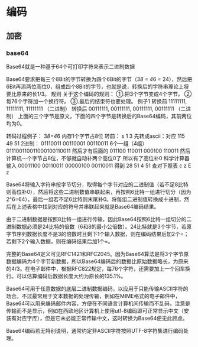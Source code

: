 # 编码
## 加密
### base64
Base64就是一种基于64个可打印字符来表示二进制数据

Base64要求把每三个8Bit的字节转换为四个6Bit的字节（3*8 = 4*6 = 24），然后把6Bit再添两位高位0，组成四个8Bit的字节，也就是说，转换后的字符串理论上将要比原来的长1/3。
规则
关于这个编码的规则：
①.把3个字节变成4个字节。
②每76个字符加一个换行符。
③.最后的结束符也要处理。
例子1
转换前 11111111, 11111111, 11111111 （二进制）
转换后 00111111, 00111111, 00111111, 00111111 （二进制）
上面的三个字节是原文，下面的四个字节是转换后的Base64编码，其前两位均为0。


转码过程例子：
3*8=4*6
内存1个字节占8位
转前： s 1 3
先转成ascii：对应 115 49 51
2进制： 01110011 00110001 00110011
6个一组（4组） 011100110011000100110011
然后才有后面的 011100 110011 000100 110011
然后计算机一个字节占8位，不够就自动补两个高位0了
所以有了高位补0
科学计算器输入 00011100 00110011 00000100 00110011
得到 28 51 4 51
查对下照表 c z E z


Base64将输入字符串按字节切分，取得每个字节对应的二进制值（若不足8比特则高位补0），然后将这些二进制数值串联起来，再按照6比特一组进行切分（因为2^6=64），最后一组若不足6比特则末尾补0。将每组二进制值转换成十进制，然后在上述表格中找到对应的符号并串联起来就是Base64编码结果。

由于二进制数据是按照8比特一组进行传输，因此Base64按照6比特一组切分的二进制数据必须是24比特的倍数（6和8的最小公倍数）。24比特就是3个字节，若原字节序列数据长度不是3的倍数时且剩下1个输入数据，则在编码结果后加2个=；若剩下2个输入数据，则在编码结果后加1个=。

完整的Base64定义可见RFC1421和RFC2045。因为Base64算法是将3个字节原数据编码为4个字节新数据，所以Base64编码后的数据比原始数据略长，为原来的4/3。在电子邮件中，根据RFC822规定，每76个字符，还需要加上一个回车换行。可以估算编码后数据长度大约为原长的135.1%。

Base64可用于任意数据的底层二进制数据编码，以应用于只能传输ASCII字符的场合。不过最常用于文本数据的处理传输，例如在MIME格式的电子邮件中，Base64可以用来编码邮件内容，方便在不同语言计算机间传输而不乱码，注意是传输而不是显示，例如在西欧地区计算机上使用utf-8编码即可正常显示中文（安装有对应字库），但是它未必能正常传输中文，这时转换为Base64便无此顾虑。

Base64编码若无特别说明，通常约定非ASCII字符按照UTF-8字符集进行编码处理。
